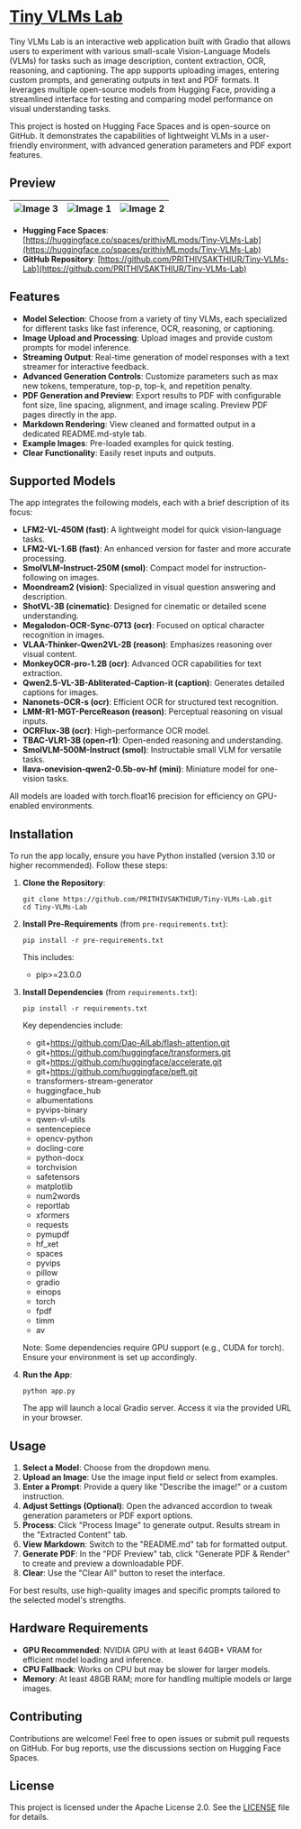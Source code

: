 
# **[Tiny VLMs Lab](https://huggingface.co/spaces/prithivMLmods/Tiny-VLMs-Lab)**

Tiny VLMs Lab is an interactive web application built with Gradio that allows users to experiment with various small-scale Vision-Language Models (VLMs) for tasks such as image description, content extraction, OCR, reasoning, and captioning. The app supports uploading images, entering custom prompts, and generating outputs in text and PDF formats. It leverages multiple open-source models from Hugging Face, providing a streamlined interface for testing and comparing model performance on visual understanding tasks.

This project is hosted on Hugging Face Spaces and is open-source on GitHub. It demonstrates the capabilities of lightweight VLMs in a user-friendly environment, with advanced generation parameters and PDF export features.

## Preview

|![Image 3](https://cdn-uploads.huggingface.co/production/uploads/65bb837dbfb878f46c77de4c/BdY8XsSOXh9ayZIq6DGex.png) | ![Image 1](https://cdn-uploads.huggingface.co/production/uploads/65bb837dbfb878f46c77de4c/NVaxButskWzRNnT6EXtAS.png) | ![Image 2](https://cdn-uploads.huggingface.co/production/uploads/65bb837dbfb878f46c77de4c/EGULxIawkAqKJ8btgLVjU.png)  |
|---|---|---|

- **Hugging Face Spaces**: [https://huggingface.co/spaces/prithivMLmods/Tiny-VLMs-Lab](https://huggingface.co/spaces/prithivMLmods/Tiny-VLMs-Lab)
- **GitHub Repository**: [https://github.com/PRITHIVSAKTHIUR/Tiny-VLMs-Lab](https://github.com/PRITHIVSAKTHIUR/Tiny-VLMs-Lab)

## Features

- **Model Selection**: Choose from a variety of tiny VLMs, each specialized for different tasks like fast inference, OCR, reasoning, or captioning.
- **Image Upload and Processing**: Upload images and provide custom prompts for model inference.
- **Streaming Output**: Real-time generation of model responses with a text streamer for interactive feedback.
- **Advanced Generation Controls**: Customize parameters such as max new tokens, temperature, top-p, top-k, and repetition penalty.
- **PDF Generation and Preview**: Export results to PDF with configurable font size, line spacing, alignment, and image scaling. Preview PDF pages directly in the app.
- **Markdown Rendering**: View cleaned and formatted output in a dedicated README.md-style tab.
- **Example Images**: Pre-loaded examples for quick testing.
- **Clear Functionality**: Easily reset inputs and outputs.

## Supported Models

The app integrates the following models, each with a brief description of its focus:

- **LFM2-VL-450M (fast)**: A lightweight model for quick vision-language tasks.
- **LFM2-VL-1.6B (fast)**: An enhanced version for faster and more accurate processing.
- **SmolVLM-Instruct-250M (smol)**: Compact model for instruction-following on images.
- **Moondream2 (vision)**: Specialized in visual question answering and description.
- **ShotVL-3B (cinematic)**: Designed for cinematic or detailed scene understanding.
- **Megalodon-OCR-Sync-0713 (ocr)**: Focused on optical character recognition in images.
- **VLAA-Thinker-Qwen2VL-2B (reason)**: Emphasizes reasoning over visual content.
- **MonkeyOCR-pro-1.2B (ocr)**: Advanced OCR capabilities for text extraction.
- **Qwen2.5-VL-3B-Abliterated-Caption-it (caption)**: Generates detailed captions for images.
- **Nanonets-OCR-s (ocr)**: Efficient OCR for structured text recognition.
- **LMM-R1-MGT-PerceReason (reason)**: Perceptual reasoning on visual inputs.
- **OCRFlux-3B (ocr)**: High-performance OCR model.
- **TBAC-VLR1-3B (open-r1)**: Open-ended reasoning and understanding.
- **SmolVLM-500M-Instruct (smol)**: Instructable small VLM for versatile tasks.
- **llava-onevision-qwen2-0.5b-ov-hf (mini)**: Miniature model for one-vision tasks.

All models are loaded with torch.float16 precision for efficiency on GPU-enabled environments.

## Installation

To run the app locally, ensure you have Python installed (version 3.10 or higher recommended). Follow these steps:

1. **Clone the Repository**:
   ```
   git clone https://github.com/PRITHIVSAKTHIUR/Tiny-VLMs-Lab.git
   cd Tiny-VLMs-Lab
   ```

2. **Install Pre-Requirements** (from `pre-requirements.txt`):
   ```
   pip install -r pre-requirements.txt
   ```
   This includes:
   - pip>=23.0.0

3. **Install Dependencies** (from `requirements.txt`):
   ```
   pip install -r requirements.txt
   ```
   Key dependencies include:
   - git+https://github.com/Dao-AILab/flash-attention.git
   - git+https://github.com/huggingface/transformers.git
   - git+https://github.com/huggingface/accelerate.git
   - git+https://github.com/huggingface/peft.git
   - transformers-stream-generator
   - huggingface_hub
   - albumentations
   - pyvips-binary
   - qwen-vl-utils
   - sentencepiece
   - opencv-python
   - docling-core
   - python-docx
   - torchvision
   - safetensors
   - matplotlib
   - num2words
   - reportlab
   - xformers
   - requests
   - pymupdf
   - hf_xet
   - spaces
   - pyvips
   - pillow
   - gradio
   - einops
   - torch
   - fpdf
   - timm
   - av

   Note: Some dependencies require GPU support (e.g., CUDA for torch). Ensure your environment is set up accordingly.

4. **Run the App**:
   ```
   python app.py
   ```
   The app will launch a local Gradio server. Access it via the provided URL in your browser.

## Usage

1. **Select a Model**: Choose from the dropdown menu.
2. **Upload an Image**: Use the image input field or select from examples.
3. **Enter a Prompt**: Provide a query like "Describe the image!" or a custom instruction.
4. **Adjust Settings (Optional)**: Open the advanced accordion to tweak generation parameters or PDF export options.
5. **Process**: Click "Process Image" to generate output. Results stream in the "Extracted Content" tab.
6. **View Markdown**: Switch to the "README.md" tab for formatted output.
7. **Generate PDF**: In the "PDF Preview" tab, click "Generate PDF & Render" to create and preview a downloadable PDF.
8. **Clear**: Use the "Clear All" button to reset the interface.

For best results, use high-quality images and specific prompts tailored to the selected model's strengths.

## Hardware Requirements

- **GPU Recommended**: NVIDIA GPU with at least 64GB+ VRAM for efficient model loading and inference.
- **CPU Fallback**: Works on CPU but may be slower for larger models.
- **Memory**: At least 48GB RAM; more for handling multiple models or large images.

## Contributing

Contributions are welcome! Feel free to open issues or submit pull requests on GitHub. For bug reports, use the discussions section on Hugging Face Spaces.

## License

This project is licensed under the Apache License 2.0. See the [LICENSE](LICENSE) file for details.

